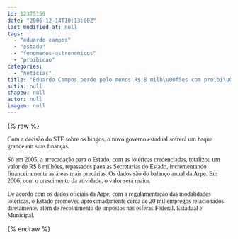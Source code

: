 ```yaml
---
id: 12375159
date: "2006-12-14T10:13:00Z"
last_modified_at: null
tags:
  - "eduardo-campos"
  - "estado"
  - "fenomenos-astronomicos"
  - "proibicao"
categories:
  - "noticias"
title: "Eduardo Campos perde pelo menos R$ 8 milh\u00f5es com proibi\u00e7\u00e3o dos bingos no Estado"
sutia: null
chapeu: null
autor: null
imagem: null
---
```

{% raw %}
<p><P><FONT face=Verdana>Com a decisão do STF sobre os bingos, o novo governo estadual sofrerá um baque grande em suas finanças.</FONT></P></p>
<p><P><FONT face=Verdana>Só em 2005, a arrecadação para o Estado, com as lotéricas credenciadas, totalizou um valor de R$ 8 milhões, repassados paea as Secretarias do Estado, incrementando financeiramente as áreas mais precárias. Os dados são do balanço anual da Arpe. Em 2006, com o crescimento da atividade, o valor será maior.</FONT></P></p>
<p><P><FONT face=Verdana>De acordo com os dados oficiais da Arpe, com a regulamentação das modalidades lotéricas, o Estado promoveu aproximadamente cerca de 20 mil empregos relacionados diretamente, além de recolhimento de impostos nas esferas Federal, Estadual e Municipal.</FONT></P> </p>
{% endraw %}